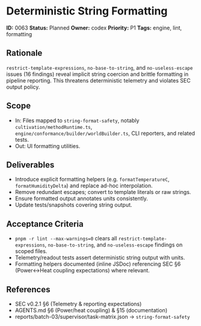 # Deterministic String Formatting

**ID:** 0063
**Status:** Planned
**Owner:** codex
**Priority:** P1
**Tags:** engine, lint, formatting

## Rationale
`restrict-template-expressions`, `no-base-to-string`, and `no-useless-escape` issues (16 findings) reveal implicit string coercion and brittle formatting in pipeline reporting. This threatens deterministic telemetry and violates SEC output policy.

## Scope
- In: Files mapped to `string-format-safety`, notably `cultivation/methodRuntime.ts`, `engine/conformance/builder/worldBuilder.ts`, CLI reporters, and related tests.
- Out: UI formatting utilities.

## Deliverables
- Introduce explicit formatting helpers (e.g. `formatTemperatureC`, `formatHumidityDelta`) and replace ad-hoc interpolation.
- Remove redundant escapes; convert to template literals or raw strings.
- Ensure formatted output annotates units consistently.
- Update tests/snapshots covering string output.

## Acceptance Criteria
- `pnpm -r lint --max-warnings=0` clears all `restrict-template-expressions`, `no-base-to-string`, and `no-useless-escape` findings on scoped files.
- Telemetry/readout tests assert deterministic string output with units.
- Formatting helpers documented (inline JSDoc) referencing SEC §6 (Power↔Heat coupling expectations) where relevant.

## References
- SEC v0.2.1 §6 (Telemetry & reporting expectations)
- AGENTS.md §6 (Power/heat coupling) & §15 (documentation)
- reports/batch-03/supervisor/task-matrix.json → `string-format-safety`
